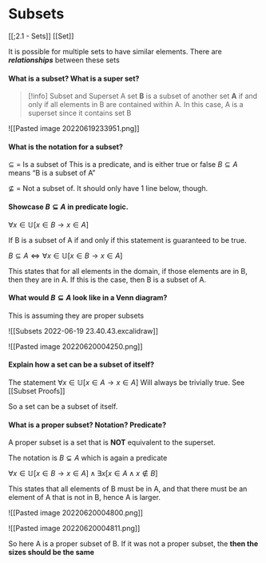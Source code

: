 # Subsets 

[[;2.1 - Sets]]
[[Set]]

It is possible for multiple sets to have similar elements. There are ***relationships*** between these sets 

#### What is a subset? What is a super set? 
>[!info] Subset and Superset
> A set **B** is a subset of another set **A** if and only if all elements in B are contained within A. In this case, A is a superset since it contains set B

![[Pasted image 20220619233951.png]]


#### What is the notation for a subset? 
$\subseteq$ = Is a subset of 
This is a predicate, and is either true or false
$B \subseteq A$ means “B is a subset of A”

$\nsubseteq$   =  Not a subset of. It should only have 1 line below, though. 


#### Showcase $B \subseteq A$ in predicate logic. 

$\forall x \in \mathbb{U} [x \in B \to x \in A]$

If B is a subset of A if and only if this statement is guaranteed to be true. 

$B \subseteq A \iff \forall x \in \mathbb{U} [x \in B \to x \in A]$

This states that for all elements in the domain, if those elements are in B, then they are in A. If this is the case, then B is a subset of A. 
#### What would $B \subseteq A$ look like in a Venn diagram? 

This is assuming they are proper subsets

![[Subsets 2022-06-19 23.40.43.excalidraw]]

![[Pasted image 20220620004250.png]]

#### Explain how a set can be a subset of itself? 
The statement 
$\forall x \in \mathbb{U} [x \in A \to x \in A]$
Will always be trivially true. See [[Subset Proofs]]

So a set can be a subset of itself. 


#### What is a proper subset? Notation? Predicate?

A proper subset is a set that is **NOT** equivalent to the superset. 

The notation is $B \subsetneq A$ which is again a predicate

$\forall x \in \mathbb{U} [x \in B \to x \in A] \land \exists x [x \in A \land x \notin B]$

This states that all elements of B must be in A, and that there must be an element of A that is not in B, hence A is larger. 

![[Pasted image 20220620004800.png]]

![[Pasted image 20220620004811.png]]

So here A is a proper subset of B. If it was not a proper subset, the **then the sizes should be the same**